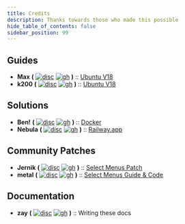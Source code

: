 ```yaml
---
title: Credits
description: Thanks towards those who made this possible
hide_table_of_contents: false
sidebar_position: 99
---
```


## Guides

- **Max** **(** [![disc](/img/logos/discord.png)](https://discord.com/users/678240766790729728) [![gh](/img/logos/github.png)](https://github.com/MaxT-uk) **)** :: [Ubuntu V18](./guides/operating-systems/ubuntu-18.md)
- **k200** **(** [![disc](/img/logos/discord.png)](https://discord.com/users/899780238920253441) [![gh](/img/logos/github.png)](https://github.com/k200-dev) **)** :: [Ubuntu V18](./guides/operating-systems/ubuntu-18.md)

## Solutions

- **Ben!** **(** [![disc](/img/logos/discord.png)](https://discord.com/users/255834596766253057) [![gh](/img/logos/github.png)](https://github.com/Benricheson101) **)** :: [Docker](./guides/solutions/bot/docker.md)
- **Nebula** **(** [![disc](/img/logos/discord.png)](https://discord.com/users/524722785302609941) [![gh](/img/logos/github.png)](https://github.com/nebulatgs) **)** :: [Railway.app](./guides/solutions/both/railway.md)

## Community Patches

- **Jernik** **(** [![disc](/img/logos/discord.png)](https://discord.com/users/100613274353029120) [![gh](/img/logos/github.png)](https://github.com/Jernik) **)** :: [Select Menus Patch](./guides/patch/select-menu.md)
- **metal** **(** [![disc](/img/logos/discord.png)](https://discord.com/users/344837487526412300) [![gh](/img/logos/github.png)](https://github.com/metal0) **)** :: [Select Menus Guide & Code](./guides/patch/select-menu.md)

## Documentation

- **zay** **(** [![disc](/img/logos/discord.png)](https://discord.com/users/452793411401940995) [![gh](/img/logos/github.png)](https://github.com/isaacKenyon) **)** :: Writing these docs
